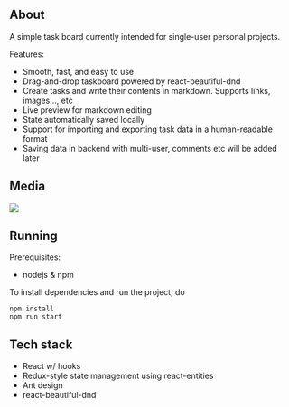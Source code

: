 ## About
A simple task board currently intended for single-user personal projects.  

Features:
* Smooth, fast, and easy to use
* Drag-and-drop taskboard powered by react-beautiful-dnd
* Create tasks and write their contents in markdown. Supports links, images..., etc
* Live preview for markdown editing
* State automatically saved locally
* Support for importing and exporting task data in a human-readable format
* Saving data in backend with multi-user, comments etc will be added later

## Media
![](https://i.imgur.com/b42Mhe7.gif)

## Running
Prerequisites: 
* nodejs & npm

To install dependencies and run the project, do

`npm install`   
`npm run start`


## Tech stack
- React w/ hooks  
- Redux-style state management using react-entities  
- Ant design  
- react-beautiful-dnd
